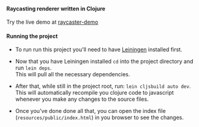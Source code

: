 #### Raycasting renderer written in Clojure


Try the live demo at [raycaster-demo](http://srdja.me/raycaster-demo)


#### Running the project
- To run run this project you'll need to have [Leiningen](http://leiningen.org) installed first.  

- Now that you have Leiningen installed `cd` into the project directory and run `lein deps`.  
  This will pull all the necessary dependencies.
  
- After that, while still in the project root, run: `lein cljsbuild auto dev`. This will automatically
  recompile you clojure code to javascript whenever you make any changes to the source files.
  
- Once you've done done all that, you can open the index file (`resources/public/index.html`) in you 
  browser to see the changes.
